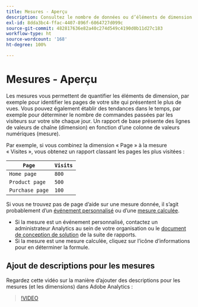 ```yaml
---
title: Mesures - Aperçu
description: Consultez le nombre de données ou d’éléments de dimension au fil du temps.
exl-id: 8dda3bc4-ffac-4407-896f-6064727d099c
source-git-commit: 482817636e82a40c274d549c4190d0b11d27c183
workflow-type: ht
source-wordcount: '168'
ht-degree: 100%

---
```


# Mesures - Aperçu

Les mesures vous permettent de quantifier les éléments de dimension, par exemple pour identifier les pages de votre site qui présentent le plus de vues. Vous pouvez également établir des tendances dans le temps, par exemple pour déterminer le nombre de commandes passées par les visiteurs sur votre site chaque jour. Un rapport de base présente des lignes de valeurs de chaîne (dimension) en fonction d’une colonne de valeurs numériques (mesure).

Par exemple, si vous combinez la dimension « Page » à la mesure « Visites », vous obtenez un rapport classant les pages les plus visitées :

| `Page` | `Visits` |
| --- | --- |
| `Home page` | `800` |
| `Product page` | `500` |
| `Purchase page` | `100` |

Si vous ne trouvez pas de page d’aide sur une mesure donnée, il s’agit probablement d’un [événement personnalisé](custom-events.md) ou d’une [mesure calculée](../c-calcmetrics/cm-overview.md).

* Si la mesure est un événement personnalisé, contactez un administrateur Analytics au sein de votre organisation ou le [document de conception de solution](/help/implement/prepare/solution-design.md) de la suite de rapports.
* Si la mesure est une mesure calculée, cliquez sur l’icône d’informations pour en déterminer la formule.

## Ajout de descriptions pour les mesures

Regardez cette vidéo sur la manière dʼajouter des descriptions pour les mesures (et les dimensions) dans Adobe Analytics :

>[!VIDEO](https://video.tv.adobe.com/v/25453/?quality=12)

